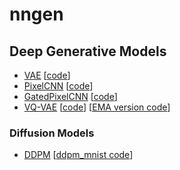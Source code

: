 # nngen

## Deep Generative Models

- [VAE](https://arxiv.org/abs/1312.6114) [[code](models/vae.ipynb)]
- [PixelCNN](https://arxiv.org/abs/1601.06759) [[code](models/pixelcnn.ipynb)]
- [GatedPixelCNN](https://arxiv.org/abs/1606.05328) [[code](models/gated_pixelcnn.ipynb)]
- [VQ-VAE](https://arxiv.org/abs/1711.00937) [[code](models/vq_vae.ipynb)] [[EMA version code](models/vq_vae_ema.ipynb)]

### Diffusion Models
- [DDPM](https://arxiv.org/abs/2006.11239) [[ddpm_mnist code](https://github.com/xiaohu2015/nngen/blob/main/models/diffusion_models/ddpm_mnist.ipynb)]
